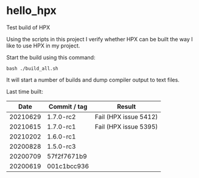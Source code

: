 # hello_hpx
Test build of HPX

Using the scripts in this project I verify whether HPX can be built the
way I like to use HPX in my project.

Start the build using this command:

```
bash ./build_all.sh
```

It will start a number of builds and dump compiler output to text files.

Last time built:

| Date     | Commit / tag | Result                |
|----------|--------------|-----------------------|
| 20210629 | 1.7.0-rc2    | Fail (HPX issue 5412) |
| 20210615 | 1.7.0-rc1    | Fail (HPX issue 5395) |
| 20210202 | 1.6.0-rc1    |                       |
| 20200828 | 1.5.0-rc3    |                       |
| 20200709 | 57f2f7671b9  |                       |
| 20200619 | 001c1bcc936  |                       |
